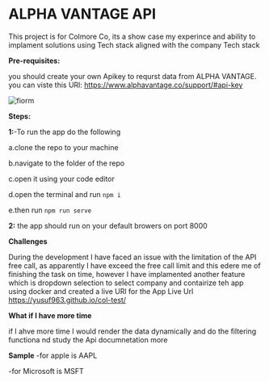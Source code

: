 # ALPHA VANTAGE API
This project is for Colmore Co, its a show case my experince and ability to implament solutions using Tech stack aligned with the company Tech stack


**Pre-requisites:**

you should create your own Apikey to requrst data from ALPHA VANTAGE. you can viste this URl: https://www.alphavantage.co/support/#api-key

![fiorm](https://user-images.githubusercontent.com/58535314/136250162-86c228fc-cc37-46a5-b8b4-9e9b55b05a63.png)

**Steps:**

**1:**-To run the app do the following 

 a.clone the repo to your machine
 
 b.navigate to the folder of the repo
 
 c.open it using your code editor
 
 d.open the terminal and run ```npm i```
 
 e.then run ```npm run serve```
 
**2:** the app should run on your default browers on port 8000


**Challenges**

During the development I have faced an issue with the limitation of the API free call, as apparently I have exceed the free call limit and this edere me of finishing the task on time, however I have implamented another feature which is dropdown selection to select company and contairize teh app using docker and created a live URl for the App
 Live Url
  https://yusuf963.github.io/col-test/

**What if I have more time**

if I ahve more time I would render the data dynamically and do the filtering functiona nd study the Api documnetation more 

**Sample**
-for apple is AAPL

-for Microsoft is MSFT

